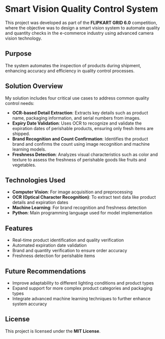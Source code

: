 # **Smart Vision Quality Control System**

This project was developed as part of the **FLIPKART GRID 6.0** competition, where the objective was to design a smart vision system to automate quality and quantity checks in the e-commerce industry using advanced camera vision technology.

## **Purpose**
The system automates the inspection of products during shipment, enhancing accuracy and efficiency in quality control processes.

## **Solution Overview**
My solution includes four critical use cases to address common quality control needs:

- **OCR-based Detail Extraction**: Extracts key details such as product name, packaging information, and serial numbers from images.
- **Expiry Date Validation**: Uses OCR to recognize and validate the expiration dates of perishable products, ensuring only fresh items are shipped.
- **Brand Recognition and Count Confirmation**: Identifies the product brand and confirms the count using image recognition and machine learning models.
- **Freshness Detection**: Analyzes visual characteristics such as color and texture to assess the freshness of perishable goods like fruits and vegetables.

## **Technologies Used**
- **Computer Vision**: For image acquisition and preprocessing
- **OCR (Optical Character Recognition)**: To extract text data like product details and expiration dates
- **Machine Learning**: For brand recognition and freshness detection
- **Python**: Main programming language used for model implementation

## **Features**
- Real-time product identification and quality verification
- Automated expiration date validation
- Brand and quantity verification to ensure order accuracy
- Freshness detection for perishable items

## **Future Recommendations**
- Improve adaptability to different lighting conditions and product types
- Expand support for more complex product categories and packaging types
- Integrate advanced machine learning techniques to further enhance system accuracy

## **License**
This project is licensed under the **MIT License**.
